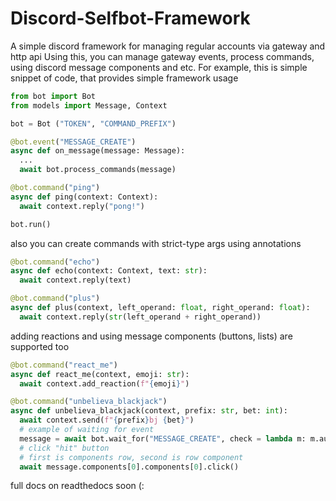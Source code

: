 # Discord-Selfbot-Framework
A simple discord framework for managing regular accounts via gateway and http api
Using this, you can manage gateway events, process commands, using discord message components and etc.
For example, this is simple snippet of code, that provides simple framework usage
```python
from bot import Bot
from models import Message, Context

bot = Bot ("TOKEN", "COMMAND_PREFIX")

@bot.event("MESSAGE_CREATE")
async def on_message(message: Message):
  ...
  await bot.process_commands(message)

@bot.command("ping")
async def ping(context: Context):
  await context.reply("pong!")

bot.run()
```
also you can create commands with strict-type args using annotations
```python
@bot.command("echo")
async def echo(context: Context, text: str):
  await context.reply(text)

@bot.command("plus")
async def plus(context, left_operand: float, right_operand: float):
  await context.reply(str(left_operand + right_operand))
```
adding reactions and using message components (buttons, lists) are supported too
```python
@bot.command("react_me")
async def react_me(context, emoji: str):
  await context.add_reaction(f"{emoji}")

@bot.command("unbelieva_blackjack")
async def unbelieva_blackjack(context, prefix: str, bet: int):
  await context.send(f"{prefix}bj {bet}")
  # example of waiting for event
  message = await bot.wait_for("MESSAGE_CREATE", check = lambda m: m.author.id == ...)
  # click "hit" button
  # first is components row, second is row component
  await message.components[0].components[0].click()
```

full docs on readthedocs soon (:
